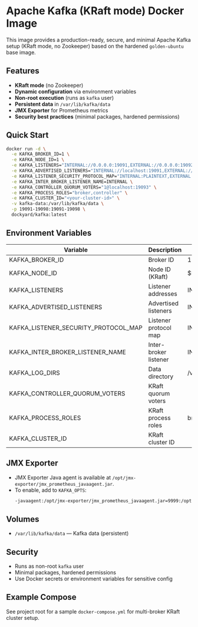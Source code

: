 # Apache Kafka (KRaft mode) Docker Image

This image provides a production-ready, secure, and minimal Apache Kafka setup (KRaft mode, no Zookeeper) based on the hardened `golden-ubuntu` base image.

## Features

-   **KRaft mode** (no Zookeeper)
-   **Dynamic configuration** via environment variables
-   **Non-root execution** (runs as `kafka` user)
-   **Persistent data** in `/var/lib/kafka/data`
-   **JMX Exporter** for Prometheus metrics
-   **Security best practices** (minimal packages, hardened permissions)

## Quick Start

```sh
docker run -d \
  -e KAFKA_BROKER_ID=1 \
  -e KAFKA_NODE_ID=1 \
  -e KAFKA_LISTENERS="INTERNAL://0.0.0.0:19091,EXTERNAL://0.0.0.0:19092" \
  -e KAFKA_ADVERTISED_LISTENERS="INTERNAL://localhost:19091,EXTERNAL://localhost:19092" \
  -e KAFKA_LISTENER_SECURITY_PROTOCOL_MAP="INTERNAL:PLAINTEXT,EXTERNAL:PLAINTEXT" \
  -e KAFKA_INTER_BROKER_LISTENER_NAME=INTERNAL \
  -e KAFKA_CONTROLLER_QUORUM_VOTERS="1@localhost:19093" \
  -e KAFKA_PROCESS_ROLES="broker,controller" \
  -e KAFKA_CLUSTER_ID="<your-cluster-id>" \
  -v kafka-data:/var/lib/kafka/data \
  -p 19091-19098:19091-19098 \
  dockyard/kafka:latest
```

## Environment Variables

| Variable                             | Description           | Default                                               |
| ------------------------------------ | --------------------- | ----------------------------------------------------- |
| KAFKA_BROKER_ID                      | Broker ID             | 1                                                     |
| KAFKA_NODE_ID                        | Node ID (KRaft)       | $KAFKA_BROKER_ID                                      |
| KAFKA_LISTENERS                      | Listener addresses    | INTERNAL://0.0.0.0:19091,EXTERNAL://0.0.0.0:19092     |
| KAFKA_ADVERTISED_LISTENERS           | Advertised listeners  | INTERNAL://localhost:19091,EXTERNAL://localhost:19092 |
| KAFKA_LISTENER_SECURITY_PROTOCOL_MAP | Listener protocol map | INTERNAL:PLAINTEXT,EXTERNAL:PLAINTEXT                 |
| KAFKA_INTER_BROKER_LISTENER_NAME     | Inter-broker listener | INTERNAL                                              |
| KAFKA_LOG_DIRS                       | Data directory        | /var/lib/kafka/data                                   |
| KAFKA_CONTROLLER_QUORUM_VOTERS       | KRaft quorum voters   |                                                       |
| KAFKA_PROCESS_ROLES                  | KRaft process roles   | broker,controller                                     |
| KAFKA_CLUSTER_ID                     | KRaft cluster ID      |                                                       |

## JMX Exporter

-   JMX Exporter Java agent is available at `/opt/jmx-exporter/jmx_prometheus_javaagent.jar`.
-   To enable, add to `KAFKA_OPTS`:
    ```sh
    -javaagent:/opt/jmx-exporter/jmx_prometheus_javaagent.jar=9999:/opt/jmx-exporter/config.yml
    ```

## Volumes

-   `/var/lib/kafka/data` — Kafka data (persistent)

## Security

-   Runs as non-root `kafka` user
-   Minimal packages, hardened permissions
-   Use Docker secrets or environment variables for sensitive config

## Example Compose

See project root for a sample `docker-compose.yml` for multi-broker KRaft cluster setup.
